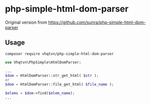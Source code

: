 php-simple-html-dom-parser
==========================

Original version from https://github.com/sunra/php-simple-html-dom-parser

Usage
-----

```
composer require vhqtvn/php-simple-html-dom-parser
```

```php
use Vhqtvn\PhpSimple\HtmlDomParser;

...
$dom = HtmlDomParser::str_get_html( $str );
or 
$dom = HtmlDomParser::file_get_html( $file_name );

$elems = $dom->find($elem_name);
...

```
